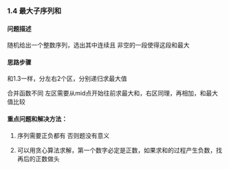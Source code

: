 ### 1.4 最大子序列和

#### 问题描述

随机给出一个整数序列，选出其中连续且
非空的一段使得这段和最大


#### 思路步骤

和1.3一样，分左右2个区，分别递归求最大值

合并函数不同  左区需要从mid点开始往前求最大和，右区同理，再相加，和最大值比较


#### 重点问题和解决方法：

1. 序列需要正负都有 否则题没有意义

2. 可以用贪心算法求解，第一个数字必定是正数，如果求和的过程产生负数，找再后的正数做头
